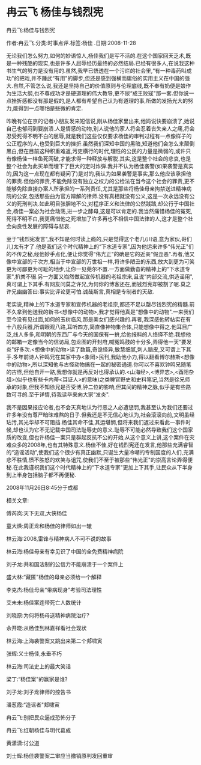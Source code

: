 # 冉云飞  杨佳与钱烈宪    
    
冉云飞:杨佳与钱烈宪    
作者:冉云飞.分类:时事点评.标签:杨佳 .日期:2008-11-28    
无论我们怎么努力,如何的妙语惊人,杨佳我们是写不活的.在这个国家回天乏术,既是一种残酷的现实,也是许多人屈辱经历最终的必然结局.已经有很多人,在说我这种书生气的努力是没有用的.虽然,我早已悟透在一个污烂的社会里,“有一种毒药叫成功"的把戏,并不踵武“有用"的脚步,但还是感到强横而庸俗的实用主义在中国的强大.自然,不管怎么说,我还是坚持自己的价值原则与伦理底线,既不奉有奶便是娘作为生活大纲,也不尊成功才是硬道理的伟大教导,更不尿“成王败寇"那一套.但你说一点挫折感都没有那是假的,是人都有希望自己认为有道理的事,所做的发扬光大的努力,能得到一点哪怕是些微的肯定.    
昨晚有位在京的记者小朋友发来短信说,刚从杨佳家里出来,他妈说快要崩溃了,她说自己也郁闷到要崩溃.人是情感的动物,别人说他的家人将会忍着丧失亲人之痛,将会忍受死得不明不白的屈辱,就是我们这些仅仅要求杨佳的审判过程有一点像样子的公正程序的人,也受到巨大的挫折.虽然我们深知中国的黑暗,知道他们会怎么来颠倒黑白,但在目前这种积重难返,污吏横行的时代,理性的公民的力量是微弱的,或许只有像杨佳一样鱼死网破,才能求得一种释放与解脱.其实,这是整个社会的悲哀,也是整个社会为此买单而埋下了巨大的定时炸弹.我并不认为杨佳袭警(如果袭警是真实的,因为这一点现在都有疑问了)是对的,我认为如果袭警是事实,那么他应该承担他的罪责.但他的罪责,不能免除没有独立之权力的公检法在当今这个社会的罪责,更不能够免除直接办案人所承担的一系列责任,尤其是那些将杨佳母亲拘禁送进精神病院的公安,包括那些曲为官方辩解的律师.没有真相就没有公义,这是一次永远没有公义的死刑判决.如此明目张胆地不公,对程序正义和法律的公然践踏,却公行于中国社会,杨佳一案必为社会动荡,进一步之酵母,这是可以肯定的.我当然痛惜杨佳的冤死,死得不明不白,我更痛惜他之死增加了许多再也不相信中国法律的人,这才是整个社会向良性发展的障碍与悲哀.    
至于“钱烈宪发言",我不知是何时读上瘾的,只是觉得这个老几(川语,意为家伙,哥们儿)太有才了.他是我们这个时代精神上的“下水道专家",因为他运来许多“伟光正"们的不传之秘,经他妙手点化,便让你觉得“伟光正"的确是它的近亲“假丑恶".再者,他又像中宣部的千次方,相当于中宣部的万世祖一样,将许多陋丑的东西,放大到更为可笑更为可鄙更为可耻的地步,让你一见莞尔不置.一方面做勤奋的精神上的“下水道专家",扒粪不辍.另一方面又岿然做起宣传机器的老祖宗来,且说“内部交流,供造谣用",真可谓上下其手.有网友问莫之许兄,为何你的博客还在,而钱烈宪却被割了呢.莫之许兄幽幽答曰:事实比评论更可怕.诚哉斯言,真相是专制者的天敌.    
老实说,精神上的下水道专家和宣传机器的老祖宗,都还不足以罄尽钱烈宪的精髓.前不久拿到他送我的新书<想像中的动物>,我才觉得他真是“想像中的动物".一来我们至今没有见过面,如何的玉树临风,那是美女们感兴趣的.再者,我深感他转帖实在有十八般兵器,所谓眼观八路,耳听四方,简直像神物集合体,只能想像中得之.他耳目广泛,线人多多,和明朝的东西厂与今天的国保有一拚,给他报料的人络绎不绝.我想他的邮箱一定像当今的信访局,包龙图的开封府,喊冤鸣鼓的十分多,弄得他一天“要发炎"好多次.<想像中的动物>读了数篇,奇诡怪异,敏慧细腻,刺人脑皮,又可谓上下其手.多年前诗人钟鸣兄在其家中办<象罔>民刊,我助他小力,得以翻看博尔赫斯<想像中的动物>,所以深知他与古怪动物搞在一起的秘密通道.你可以不喜欢钟鸣兄随笔的古怪,但他自开一路,我想你就是再反对也得承认的.<山海经>,<博异志>,<酉阳杂俎>(似乎也有些卡内蒂<耳证人>的意味)之类稗官野史和史料笔记,当然是徐兄师承的对象,但我不知徐兄是否受博,钟二位的影响,但其间的精神之脉,似乎是有些路数可寻的.至于详情,待我读毕来向大家“发炎".    
我不是因果报应论者,也不会天真地认为行恶之人必遭惩罚,我甚至认为我们还要过许多年没有尊严暗昧难熬的日子.但我还是不无信心地认为,社会滚滚向前,文明虽经玷污,其光华却不可阻挡.杨佳其命不佳,其运堪悯,但将来我们返过来看此一事件时候,却也认为它不无记载中国司法耻辱史的意义.耻辱不可能必然导致我们这个国家质的改变,但也许杨佳一案只是群起反抗不公的开始,从这个意义上讲,这个案件在灾难众多的2008年,也有其特殊意义.杨佳不佳,好在钱烈宪还在发言,他那些充满睿智的“造谣活动",使我们这个很少有真正幽默,只诞生大量冷嘲的专制国度的人们,充满悲不胜情,愤不胜怒的欢笑与诅咒,使我们不至于被那些“伟光正"的崇高言论弄得便秘.在此我谨祝我们这个时代精神上的“下水道专家"更加上下其手,让民众从下半身到上半身包括脑子都不再便秘.    
2008年11月26日8:45分于成都    
    
相关文章:    
傅芮岚:天下无双,大侠杨佳    
童大焕:周正龙和杨佳的律师如出一辙    
林云海:2008,雷锋与精神病人不可不说的故事    
林云海:杨佳母亲有幸见识了中国的全免费精神病院    
刘子龙:共和国法制的公信力不能崩溃于一个案件上    
盛大林:“藏匿"杨佳的母亲必须给一个解释    
李克杰:杨佳母亲“带病现身"考验司法理性    
艾未未:杨佳案连带死亡人数统计    
刘晓原:为何将杨母送精神病院治疗?    
佘开晓:从杨佳到林嘉祥看社会现状    
林云海:上海袭警案又跳出来第二个郏啸寅    
张辉:义士杨佳,永垂不朽    
林云海:司法史上的最大笑话    
梁丁:“杨佳案"的赢家是谁?    
刘子龙:刘子龙律师的控告书    
潘葱霞:“造谣者"郏啸寅    
冉云飞:别把民众逼成恐怖分子    
冉云飞:红朝杨佳与明代葛成    
黄潇潇:讨公道    
刘士辉:杨佳袭警案二审应当撤销原判发回重审